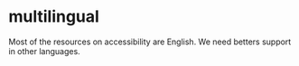# multilingual
Most of the resources on accessibility are English. We need betters support in other languages.
